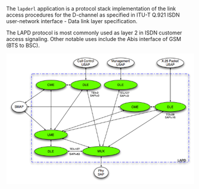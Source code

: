 The `lapderl` application is a protocol stack implementation of the link access procedures for the D-channel as specified in ITU-T Q.921 ISDN user-network interface - Data link layer specification.

The LAPD protocol is most commonly used as layer 2 in ISDN customer access signaling.  Other notable uses include the Abis interface of GSM (BTS to BSC).

![diagram](doc/html/process_communication.png?raw=true)
